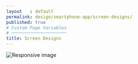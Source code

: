 ```yaml
---
layout   : default
permalink: design/smartphone-app/screen-designs/
published: true
# Custom Page Variables
# ─────────────────────
title: Screen Designs
---
```


<img src="{{ site.baseurl }}/assets/images/visuals_smartphone.jpg" class="styletile img-fluid" alt="Responsive image">